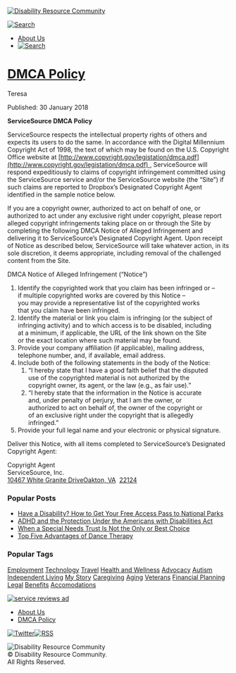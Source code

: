 [![Disability Resource Community](/templates/disability_resource_center/images/logo.png)](https://www.disabilityresource.org/)

[![Search](/images/content/icon_search.png)](https://www.disabilityresource.org/search)

* [About Us](https://www.disabilityresource.org/about-us)
* [![Search](/images/icon_search.png)](https://www.disabilityresource.org/search)

[DMCA Policy](https://www.disabilityresource.org/dmca-policy)
=============================================================

Teresa

Published: 30 January 2018

**ServiceSource DMCA Policy**

ServiceSource respects the intellectual property rights of others and expects its users to do the same. In accordance with the Digital Millennium Copyright Act of 1998, the text of which may be found on the U.S. Copyright Office website at [http://www.copyright.gov/legistation/dmca.pdf](http://www.copyright.gov/legistation/dmca.pdf) , ServiceSource will respond expeditiously to claims of copyright infringement committed using the ServiceSource service and/or the ServiceSource website (the “Site”) if such claims are reported to Dropbox’s Designated Copyright Agent identified in the sample notice below.

If you are a copyright owner, authorized to act on behalf of one, or authorized to act under any exclusive right under copyright, please report alleged copyright infringements taking place on or through the Site by completing the following DMCA Notice of Alleged Infringement and delivering it to ServiceSource’s Designated Copyright Agent. Upon receipt of Notice as described below, ServiceSource will take whatever action, in its sole discretion, it deems appropriate, including removal of the challenged content from the Site.

DMCA Notice of Alleged Infringement (“Notice”)

1. Identify the copyrighted work that you claim has been infringed or –  
    if multiple copyrighted works are covered by this Notice –  
    you may provide a representative list of the copyrighted works  
    that you claim have been infringed.
2. Identify the material or link you claim is infringing (or the subject of  
    infringing activity) and to which access is to be disabled, including  
    at a minimum, if applicable, the URL of the link shown on the Site  
    or the exact location where such material may be found.
3. Provide your company affiliation (if applicable), mailing address,  
    telephone number, and, if available, email address.
4. Include both of the following statements in the body of the Notice:
    1. “I hereby state that I have a good faith belief that the disputed  
        use of the copyrighted material is not authorized by the  
        copyright owner, its agent, or the law (e.g., as fair use).”
    2. “I hereby state that the information in the Notice is accurate  
        and, under penalty of perjury, that I am the owner, or  
        authorized to act on behalf of, the owner of the copyright or  
        of an exclusive right under the copyright that is allegedly  
        infringed.”
5. Provide your full legal name and your electronic or physical signature.

Deliver this Notice, with all items completed to ServiceSource’s Designated Copyright Agent:

Copyright Agent  
ServiceSource, Inc.  
[10467 White Granite Drive](https://maps.google.com/?q=10467+White+Granite+Drive%0D+Oakton,+VA%C2%A0+22124&entry=gmail&source=g)[Oakton, VA](https://maps.google.com/?q=10467+White+Granite+Drive%0D+Oakton,+VA%C2%A0+22124&entry=gmail&source=g)  [](https://maps.google.com/?q=10467+White+Granite+Drive____%0D+Oakton,+VA+%3Chttps://maps.google.com/?q%3D10467%2BWhite%2BGranite%2BDrive%250D%2BOakton,%2BVA%25C2%25A0%2B22124%26entry%3Dgmail%26source%3Dg%3E%C2%A0+22124+%3Chttps://maps.google.com/?q%3D10467%2BWhite%2BGranite%2BDrive%250D%2BOakton,%2BVA%25C2%25A0%2B22124%26entry%3Dgmail%26source%3Dg%3E&entry=gmail&source=g)[22124](https://maps.google.com/?q=10467+White+Granite+Drive%0D+Oakton,+VA%C2%A0+22124&entry=gmail&source=g)

### Popular Posts

* [Have a Disability? How to Get Your Free Access Pass to National Parks](https://www.disabilityresource.org/33-do-you-have-a-disability-you-may-qualify-for-a-free-access-pass-to-national-parks)
* [ADHD and the Protection Under the Americans with Disabilities Act](https://www.disabilityresource.org/47-adhd-and-the-protection-under-the-ada)
* [When a Special Needs Trust Is Not the Only or Best Choice](https://www.disabilityresource.org/41-when-a-special-needs-trust-is-not-the-only-or-best-choice)
* [Top Five Advantages of Dance Therapy](https://www.disabilityresource.org/29-top-five-advantages-of-dance-therapy)

### Popular Tags

[Employment](https://www.disabilityresource.org/employment) [Technology](https://www.disabilityresource.org/technology) [Travel](https://www.disabilityresource.org/travel) [Health and Wellness](https://www.disabilityresource.org/health-and-wellness) [Advocacy](https://www.disabilityresource.org/advocacy) [Autism](https://www.disabilityresource.org/autism) [Independent Living](https://www.disabilityresource.org/independent-living) [My Story](https://www.disabilityresource.org/my-story) [Caregiving](https://www.disabilityresource.org/caregiving) [Aging](https://www.disabilityresource.org/aging) [Veterans](https://www.disabilityresource.org/veterans) [Financial Planning](https://www.disabilityresource.org/financial-planning) [Legal](https://www.disabilityresource.org/legal) [Benefits](https://www.disabilityresource.org/benefits) [Accomodations](https://www.disabilityresource.org/accomodations)

[![service reviews ad](/images/content/service_reviews_ad.png)](https://www.disabilityresource.org/component/ml_drcyelp/search?Itemid=199)

* [About Us](https://www.disabilityresource.org/about-us)
* [DMCA Policy](https://www.disabilityresource.org/dmca-policy)

[![Twitter](/images/content/icon_twitter.png)](https://twitter.com/DisabResCom)[![RSS](/images/content/icon_rss.png)](https://www.disabilityresource.org/?format=feed&type=rss)

![Disability Resource Community](/images/content/logo.png)  
© Disability Resource Community.  
All Rights Reserved.